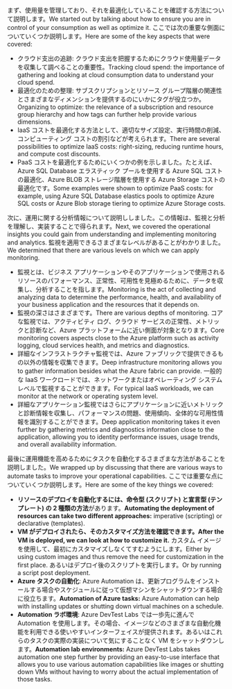 <span data-ttu-id="19523-101">まず、使用量を管理しており、それを最適化していることを確認する方法について説明します。</span><span class="sxs-lookup"><span data-stu-id="19523-101">We started out by talking about how to ensure you are in control of your consumption as well as optimize it.</span></span> <span data-ttu-id="19523-102">ここでは次の重要な側面についていくつか説明します。</span><span class="sxs-lookup"><span data-stu-id="19523-102">Here are some of the key aspects that were covered:</span></span>

- <span data-ttu-id="19523-103">クラウド支出の追跡: クラウド支出を把握するためにクラウド使用量データを収集して調べることの重要性。</span><span class="sxs-lookup"><span data-stu-id="19523-103">Tracking cloud spend: the importance of gathering and looking at cloud consumption data to understand your cloud spend.</span></span>
- <span data-ttu-id="19523-104">最適化のための整理: サブスクリプションとリソース グループ階層の関連性とさまざまなディメンションを提供するのにいかにタグが役立つか。</span><span class="sxs-lookup"><span data-stu-id="19523-104">Organizing to optimize: the relevance of a subscription and resource group hierarchy and how tags can further help provide various dimensions.</span></span>
- <span data-ttu-id="19523-105">IaaS コストを最適化する方法として、適切なサイズ設定、実行時間の削減、コンピューティング コストの割引などが考えられます。</span><span class="sxs-lookup"><span data-stu-id="19523-105">There are several possibilities to optimize IaaS costs: right-sizing, reducing runtime hours, and compute cost discounts.</span></span>
- <span data-ttu-id="19523-106">PaaS コストを最適化するためにいくつかの例を示しました。たとえば、Azure SQL Database エラスティック プールを使用する Azure SQL コストの最適化、Azure BLOB ストレージ階層を使用する Azure Storage コストの最適化です。</span><span class="sxs-lookup"><span data-stu-id="19523-106">Some examples were shown to optimize PaaS costs: for example, using Azure SQL Database elastics pools to optimize Azure SQL costs or Azure Blob storage tiering to optimize Azure Storage costs.</span></span>

<span data-ttu-id="19523-107">次に、運用に関する分析情報について説明ししました。この情報は、監視と分析を理解し、実装することで得られます。</span><span class="sxs-lookup"><span data-stu-id="19523-107">Next, we covered the operational insights you could gain from understanding and implementing monitoring and analytics.</span></span> <span data-ttu-id="19523-108">監視を適用できるさまざまなレベルがあることがわかりました。</span><span class="sxs-lookup"><span data-stu-id="19523-108">We determined that there are various levels on which we can apply monitoring.</span></span>

- <span data-ttu-id="19523-109">監視とは、ビジネス アプリケーションやそのアプリケーションで使用されるリソースのパフォーマンス、正常性、可用性を見極めるために、データを収集し、分析することを指します。</span><span class="sxs-lookup"><span data-stu-id="19523-109">Monitoring is the act of collecting and analyzing data to determine the performance, health, and availability of your business application and the resources that it depends on.</span></span>
- <span data-ttu-id="19523-110">監視の深さはさまざまです。</span><span class="sxs-lookup"><span data-stu-id="19523-110">There are various depths of monitoring.</span></span> <span data-ttu-id="19523-111">コアな監視では、アクティビティ ログ、クラウド サービスの正常性、メトリックと診断など、Azure プラットフォームに近い側面が対象となります。</span><span class="sxs-lookup"><span data-stu-id="19523-111">Core monitoring covers aspects close to the Azure platform such as activity logging, cloud services health, and metrics and diagnostics.</span></span>
- <span data-ttu-id="19523-112">詳細なインフラストラクチャ監視では、Azure ファブリックで提供できるもの以外の情報を収集できます。</span><span class="sxs-lookup"><span data-stu-id="19523-112">Deep infrastructure monitoring allows you to gather information besides what the Azure fabric can provide.</span></span> <span data-ttu-id="19523-113">一般的な IaaS ワークロードでは、ネットワークまたはオペレーティング システム レベルで監視することができます。</span><span class="sxs-lookup"><span data-stu-id="19523-113">For typical IaaS workloads, we can monitor at the network or operating system level.</span></span>
- <span data-ttu-id="19523-114">詳細なアプリケーション監視ではさらにアプリケーションに近いメトリックと診断情報を収集し、パフォーマンスの問題、使用傾向、全体的な可用性情報を識別することができます。</span><span class="sxs-lookup"><span data-stu-id="19523-114">Deep application monitoring takes it even further by gathering metrics and diagnostics information close to the application, allowing you to identity performance issues, usage trends, and overall availability information.</span></span>

<span data-ttu-id="19523-115">最後に運用機能を高めるためにタスクを自動化するさまざまな方法があることを説明しました。</span><span class="sxs-lookup"><span data-stu-id="19523-115">We wrapped up by discussing that there are various ways to automate tasks to improve your operational capabilities.</span></span> <span data-ttu-id="19523-116">ここでは重要な点についていくつか説明します。</span><span class="sxs-lookup"><span data-stu-id="19523-116">Here are some of the key things we covered:</span></span>

- <span data-ttu-id="19523-117">**リソースのデプロイを自動化するには、命令型 (スクリプト) と宣言型 (テンプレート) の 2 種類の方法**があります。</span><span class="sxs-lookup"><span data-stu-id="19523-117">**Automating the deployment of resources can take two different approaches:** imperative (scripting) or declarative (templates).</span></span>
- <span data-ttu-id="19523-118">**VM がデプロイされたら、そのカスタマイズ方法を確認できます。**</span><span class="sxs-lookup"><span data-stu-id="19523-118">**After the VM is deployed, we can look at how to customize it.**</span></span> <span data-ttu-id="19523-119">カスタム イメージを使用して、最初にカスタマイズしなくてすむようにします。</span><span class="sxs-lookup"><span data-stu-id="19523-119">Either by using custom images and thus remove the need for customization in the first place.</span></span> <span data-ttu-id="19523-120">あるいはデプロイ後のスクリプトを実行します。</span><span class="sxs-lookup"><span data-stu-id="19523-120">Or by running a script post deployment.</span></span>
- <span data-ttu-id="19523-121">**Azure タスクの自動化**: Azure Automation は、更新プログラムをインストールする場合やスケジュールに従って仮想マシンをシャットダウンする場合に役立ちます。</span><span class="sxs-lookup"><span data-stu-id="19523-121">**Automation of Azure tasks:** Azure Automation can help with installing updates or shutting down virtual machines on a schedule.</span></span>
- <span data-ttu-id="19523-122">**Automation ラボ環境**: Azure DevTest Labs では一歩先に進んで Automation を使用します。その場合、イメージなどのさまざまな自動化機能を利用できる使いやすいインターフェイスが提供されます。あるいはこれらのタスクの実際の実装について気にすることなく VM をシャットダウンします。</span><span class="sxs-lookup"><span data-stu-id="19523-122">**Automation lab environments:** Azure DevTest Labs takes automation one step further by providing an easy-to-use interface that allows you to use various automation capabilities like images or shutting down VMs without having to worry about the actual implementation of those tasks.</span></span>
